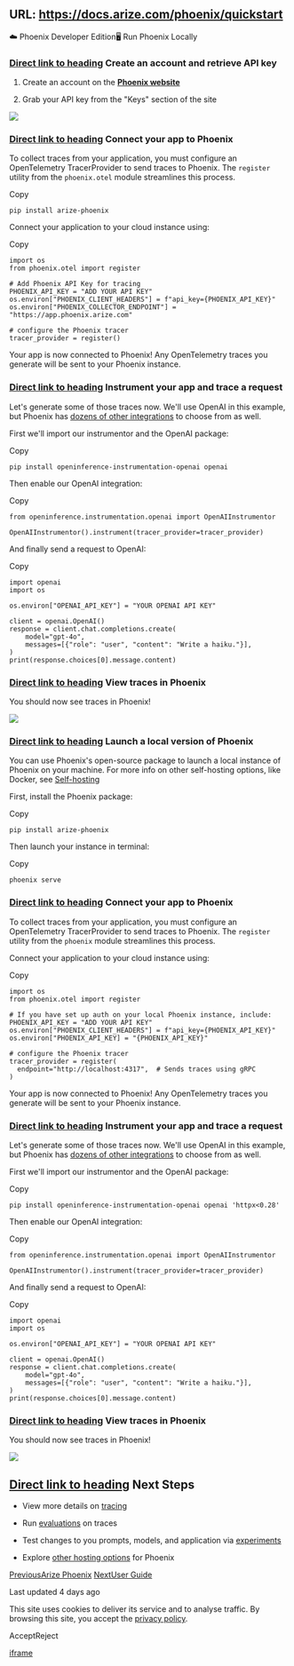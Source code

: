 URL: https://docs.arize.com/phoenix/quickstart
---
☁️ Phoenix Developer Edition🖥️ Run Phoenix Locally

### [Direct link to heading](https://docs.arize.com/phoenix/quickstart\#create-an-account-and-retrieve-api-key)    Create an account and retrieve API key

1. Create an account on the [**Phoenix website**](https://app.phoenix.arize.com/)

2. Grab your API key from the "Keys" section of the site


![](https://docs.arize.com/~gitbook/image?url=https%3A%2F%2F3394180728-files.gitbook.io%2F%7E%2Ffiles%2Fv0%2Fb%2Fgitbook-x-prod.appspot.com%2Fo%2Fspaces%252FShR775Rt7OzHRfy5j2Ks%252Fuploads%252FnGNYFIhKblMIuQcXExUH%252FScreenshot%25202024-10-29%2520at%25202.28.28%25E2%2580%25AFPM.png%3Falt%3Dmedia%26token%3D55a795b0-26fb-4cdb-8532-80954110eb27&width=768&dpr=4&quality=100&sign=9f9b966d&sv=2)

### [Direct link to heading](https://docs.arize.com/phoenix/quickstart\#connect-your-app-to-phoenix)    Connect your app to Phoenix

To collect traces from your application, you must configure an OpenTelemetry TracerProvider to send traces to Phoenix. The `register` utility from the `phoenix.otel` module streamlines this process.

Copy

```min-w-full inline-grid [grid-template-columns:auto_1fr] py-2 px-2 [counter-reset:line]
pip install arize-phoenix
```

Connect your application to your cloud instance using:

Copy

```min-w-full inline-grid [grid-template-columns:auto_1fr] py-2 px-2 [counter-reset:line]
import os
from phoenix.otel import register

# Add Phoenix API Key for tracing
PHOENIX_API_KEY = "ADD YOUR API KEY"
os.environ["PHOENIX_CLIENT_HEADERS"] = f"api_key={PHOENIX_API_KEY}"
os.environ["PHOENIX_COLLECTOR_ENDPOINT"] = "https://app.phoenix.arize.com"

# configure the Phoenix tracer
tracer_provider = register()
```

Your app is now connected to Phoenix! Any OpenTelemetry traces you generate will be sent to your Phoenix instance.

### [Direct link to heading](https://docs.arize.com/phoenix/quickstart\#instrument-your-app-and-trace-a-request)    Instrument your app and trace a request

Let's generate some of those traces now. We'll use OpenAI in this example, but Phoenix has [dozens of other integrations](https://docs.arize.com/phoenix/tracing/integrations-tracing) to choose from as well.

First we'll import our instrumentor and the OpenAI package:

Copy

```min-w-full inline-grid [grid-template-columns:auto_1fr] py-2 px-2 [counter-reset:line]
pip install openinference-instrumentation-openai openai
```

Then enable our OpenAI integration:

Copy

```min-w-full inline-grid [grid-template-columns:auto_1fr] py-2 px-2 [counter-reset:line]
from openinference.instrumentation.openai import OpenAIInstrumentor

OpenAIInstrumentor().instrument(tracer_provider=tracer_provider)
```

And finally send a request to OpenAI:

Copy

```min-w-full inline-grid [grid-template-columns:auto_1fr] py-2 px-2 [counter-reset:line]
import openai
import os

os.environ["OPENAI_API_KEY"] = "YOUR OPENAI API KEY"

client = openai.OpenAI()
response = client.chat.completions.create(
    model="gpt-4o",
    messages=[{"role": "user", "content": "Write a haiku."}],
)
print(response.choices[0].message.content)
```

### [Direct link to heading](https://docs.arize.com/phoenix/quickstart\#view-traces-in-phoenix)    View traces in Phoenix

You should now see traces in Phoenix!

![](https://docs.arize.com/~gitbook/image?url=https%3A%2F%2F3394180728-files.gitbook.io%2F%7E%2Ffiles%2Fv0%2Fb%2Fgitbook-x-prod.appspot.com%2Fo%2Fspaces%252FShR775Rt7OzHRfy5j2Ks%252Fuploads%252FE9QehrKGvt5rFUEKIiEp%252FScreenshot%25202024-10-29%2520at%25202.51.24%25E2%2580%25AFPM.png%3Falt%3Dmedia%26token%3Df00ddb8d-abae-435e-b2bd-5a382adb15f1&width=768&dpr=4&quality=100&sign=afb7d8b5&sv=2)

### [Direct link to heading](https://docs.arize.com/phoenix/quickstart\#launch-a-local-version-of-phoenix)    Launch a local version of Phoenix

You can use Phoenix's open-source package to launch a local instance of Phoenix on your machine. For more info on other self-hosting options, like Docker, see [Self-hosting](https://docs.arize.com/phoenix/deployment)

First, install the Phoenix package:

Copy

```min-w-full inline-grid [grid-template-columns:auto_1fr] py-2 px-2 [counter-reset:line]
pip install arize-phoenix
```

Then launch your instance in terminal:

Copy

```min-w-full inline-grid [grid-template-columns:auto_1fr] py-2 px-2 [counter-reset:line]
phoenix serve
```

### [Direct link to heading](https://docs.arize.com/phoenix/quickstart\#connect-your-app-to-phoenix-1)    Connect your app to Phoenix

To collect traces from your application, you must configure an OpenTelemetry TracerProvider to send traces to Phoenix. The `register` utility from the `phoenix` module streamlines this process.

Connect your application to your cloud instance using:

Copy

```min-w-full inline-grid [grid-template-columns:auto_1fr] py-2 px-2 [counter-reset:line]
import os
from phoenix.otel import register

# If you have set up auth on your local Phoenix instance, include:
PHOENIX_API_KEY = "ADD YOUR API KEY"
os.environ["PHOENIX_CLIENT_HEADERS"] = f"api_key={PHOENIX_API_KEY}"
os.environ["PHOENIX_API_KEY] = "{PHOENIX_API_KEY}"

# configure the Phoenix tracer
tracer_provider = register(
  endpoint="http://localhost:4317",  # Sends traces using gRPC
)
```

Your app is now connected to Phoenix! Any OpenTelemetry traces you generate will be sent to your Phoenix instance.

### [Direct link to heading](https://docs.arize.com/phoenix/quickstart\#instrument-your-app-and-trace-a-request-1)    Instrument your app and trace a request

Let's generate some of those traces now. We'll use OpenAI in this example, but Phoenix has [dozens of other integrations](https://docs.arize.com/phoenix/tracing/integrations-tracing) to choose from as well.

First we'll import our instrumentor and the OpenAI package:

Copy

```min-w-full inline-grid [grid-template-columns:auto_1fr] py-2 px-2 [counter-reset:line]
pip install openinference-instrumentation-openai openai 'httpx<0.28'
```

Then enable our OpenAI integration:

Copy

```min-w-full inline-grid [grid-template-columns:auto_1fr] py-2 px-2 [counter-reset:line]
from openinference.instrumentation.openai import OpenAIInstrumentor

OpenAIInstrumentor().instrument(tracer_provider=tracer_provider)
```

And finally send a request to OpenAI:

Copy

```min-w-full inline-grid [grid-template-columns:auto_1fr] py-2 px-2 [counter-reset:line]
import openai
import os

os.environ["OPENAI_API_KEY"] = "YOUR OPENAI API KEY"

client = openai.OpenAI()
response = client.chat.completions.create(
    model="gpt-4o",
    messages=[{"role": "user", "content": "Write a haiku."}],
)
print(response.choices[0].message.content)
```

### [Direct link to heading](https://docs.arize.com/phoenix/quickstart\#view-traces-in-phoenix-1)    View traces in Phoenix

You should now see traces in Phoenix!

![](https://docs.arize.com/~gitbook/image?url=https%3A%2F%2F3394180728-files.gitbook.io%2F%7E%2Ffiles%2Fv0%2Fb%2Fgitbook-x-prod.appspot.com%2Fo%2Fspaces%252FShR775Rt7OzHRfy5j2Ks%252Fuploads%252FE9QehrKGvt5rFUEKIiEp%252FScreenshot%25202024-10-29%2520at%25202.51.24%25E2%2580%25AFPM.png%3Falt%3Dmedia%26token%3Df00ddb8d-abae-435e-b2bd-5a382adb15f1&width=768&dpr=4&quality=100&sign=afb7d8b5&sv=2)

## [Direct link to heading](https://docs.arize.com/phoenix/quickstart\#next-steps)    Next Steps

- View more details on [tracing](https://docs.arize.com/phoenix/tracing/llm-traces-1)

- Run [evaluations](https://docs.arize.com/phoenix/evaluation/evals) on traces

- Test changes to you prompts, models, and application via [experiments](https://docs.arize.com/phoenix/datasets-and-experiments/how-to-experiments/run-experiments)

- Explore [other hosting options](https://docs.arize.com/phoenix/deployment) for Phoenix


[PreviousArize Phoenix](https://docs.arize.com/phoenix) [NextUser Guide](https://docs.arize.com/phoenix/user-guide)

Last updated 4 days ago

This site uses cookies to deliver its service and to analyse traffic. By browsing this site, you accept the [privacy policy](https://arize.com/privacy-policy/).

AcceptReject

[iframe](https://www.google.com/recaptcha/api2/anchor?ar=1&k=6LfESacpAAAAAIAiwrVpFehgscJonmg1gKhpKg2e&co=aHR0cHM6Ly9kb2NzLmFyaXplLmNvbTo0NDM.&hl=en&v=p09oe8YIFfKgcnqQ9m9k4aiB&size=invisible&cb=toc8w7ba1doh)